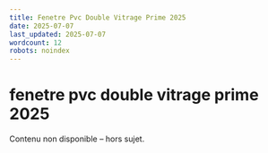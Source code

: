 ```yaml
---
title: Fenetre Pvc Double Vitrage Prime 2025
date: 2025-07-07
last_updated: 2025-07-07
wordcount: 12
robots: noindex
---
```


# fenetre pvc double vitrage prime 2025

Contenu non disponible – hors sujet.